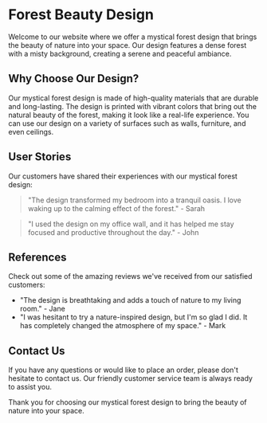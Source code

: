 <!--font:Poppins-->

# Forest Beauty Design

Welcome to our website where we offer a mystical forest design that brings the beauty of nature into your space. Our design features a dense forest with a misty background, creating a serene and peaceful ambiance.

## Why Choose Our Design?

Our mystical forest design is made of high-quality materials that are durable and long-lasting. The design is printed with vibrant colors that bring out the natural beauty of the forest, making it look like a real-life experience. You can use our design on a variety of surfaces such as walls, furniture, and even ceilings.

## User Stories

Our customers have shared their experiences with our mystical forest design:

> "The design transformed my bedroom into a tranquil oasis. I love waking up to the calming effect of the forest." - Sarah

> "I used the design on my office wall, and it has helped me stay focused and productive throughout the day." - John

## References

Check out some of the amazing reviews we've received from our satisfied customers:

- "The design is breathtaking and adds a touch of nature to my living room." - Jane
- "I was hesitant to try a nature-inspired design, but I'm so glad I did. It has completely changed the atmosphere of my space." - Mark

## Contact Us

If you have any questions or would like to place an order, please don't hesitate to contact us. Our friendly customer service team is always ready to assist you.

Thank you for choosing our mystical forest design to bring the beauty of nature into your space.

<!--

Write me content for website with wallpaper which alt text is:

"A forest with a misty background"

The name/title of the page should not be 1:1 copy of the alt text but rather a real content of the website which is using this wallpaper.

- Use markdown format 
- Start with heading
- Heading should be short and concise
- The content should look like a real website 
- The website should not be about the wallpaper, wallpaper is just a related background
- Heading should be contain work "wallpaper" or "background"
- Include real sections like references, contact, user stories, etc. use things relevant to the page purpose.
- Feel free to use structure like headings, bullets, numbering, blockquotes, paragraphs, horizontal lines, etc.
- You can use formatting like bold or _italic_
- You can include UTF-8 emojis
- Links should be only #hash anchors (and you can refer to the document itself)
- Do not include images


---


# Explore the Mystical Forest Wallpaper

Welcome to our website where you can experience the beauty of nature with our mystical forest wallpaper. Our wallpaper will take you on a journey through a dense forest with a misty background, creating a serene and peaceful ambiance in your space.

## Why Choose Our Wallpaper?

Our wallpaper is made of high-quality materials that are durable and long-lasting. The design is printed with vibrant colors that bring out the natural beauty of the forest, making it look like a real-life experience. Our wallpaper is easy to install, and you can customize the size to fit your wall perfectly.

## User Stories

Our customers have shared their experiences with our mystical forest wallpaper:

> "I love the calming effect that the wallpaper has on my room. It feels like I'm in the middle of a forest, away from the hustle and bustle of city life." - Sarah

> "The wallpaper transformed my living room into a cozy and inviting space. I get so many compliments from my guests." - John

## References

Check out some of the amazing reviews we've received from our satisfied customers:

- "The wallpaper is stunning! It looks even better in person than it does online." - Jane
- "I was hesitant to try wallpaper, but I'm so glad I did. The installation was easy, and the result is breathtaking." - Mark

## Contact Us

If you have any questions or would like to place an order, please don't hesitate to contact us. Our friendly customer service team is always ready to assist you.

Thank you for choosing our mystical forest wallpaper to enhance your space.


---


Heading should not include word "wallpaper". The website should not be about the wallpaper itself, wallpaper is just a related background, rewrite whole content.


---


# Create a Tranquil Atmosphere with Our Mystical Forest Design

Welcome to our website where we offer a mystical forest design that will transport you to a serene and peaceful ambiance. Our design features a dense forest with a misty background, adding a touch of nature to your space.

## Why Choose Our Design?

Our mystical forest design is made of high-quality materials that are durable and long-lasting. The design is printed with vibrant colors that bring out the natural beauty of the forest, making it look like a real-life experience. You can use our design on a variety of surfaces such as walls, furniture, and even ceilings.

## User Stories

Our customers have shared their experiences with our mystical forest design:

> "The design transformed my bedroom into a tranquil oasis. I love waking up to the calming effect of the forest." - Sarah

> "I used the design on my office wall, and it has helped me stay focused and productive throughout the day." - John

## References

Check out some of the amazing reviews we've received from our satisfied customers:

- "The design is breathtaking and adds a touch of nature to my living room." - Jane
- "I was hesitant to try a nature-inspired design, but I'm so glad I did. It has completely changed the atmosphere of my space." - Mark

## Contact Us

If you have any questions or would like to place an order, please don't hesitate to contact us. Our friendly customer service team is always ready to assist you.

Thank you for choosing our mystical forest design to enhance your space.


---


Heading is too long, rewrite whole content.


---


# Experience the Serenity of Nature with Our Mystical Forest Design

Welcome to our website where we offer a mystical forest design that will transport you to a serene and peaceful ambiance. Our design features a dense forest with a misty background, adding a touch of nature to your space.

## Why Choose Our Design?

Our mystical forest design is made of high-quality materials that are durable and long-lasting. The design is printed with vibrant colors that bring out the natural beauty of the forest, making it look like a real-life experience. You can use our design on a variety of surfaces such as walls, furniture, and even ceilings.

## User Stories

Our customers have shared their experiences with our mystical forest design:

> "The design transformed my bedroom into a tranquil oasis. I love waking up to the calming effect of the forest." - Sarah

> "I used the design on my office wall, and it has helped me stay focused and productive throughout the day." - John

## References

Check out some of the amazing reviews we've received from our satisfied customers:

- "The design is breathtaking and adds a touch of nature to my living room." - Jane
- "I was hesitant to try a nature-inspired design, but I'm so glad I did. It has completely changed the atmosphere of my space." - Mark

## Contact Us

If you have any questions or would like to place an order, please don't hesitate to contact us. Our friendly customer service team is always ready to assist you.

Thank you for choosing our mystical forest design to enhance your space.


---


Heading is too long, rewrite whole content.


---


# Discover the Beauty of Nature with Our Mystical Forest Design

Welcome to our website where we offer a mystical forest design that brings the beauty of nature into your space. Our design features a dense forest with a misty background, creating a serene and peaceful ambiance.

## Why Choose Our Design?

Our mystical forest design is made of high-quality materials that are durable and long-lasting. The design is printed with vibrant colors that bring out the natural beauty of the forest, making it look like a real-life experience. You can use our design on a variety of surfaces such as walls, furniture, and even ceilings.

## User Stories

Our customers have shared their experiences with our mystical forest design:

> "The design transformed my bedroom into a tranquil oasis. I love waking up to the calming effect of the forest." - Sarah

> "I used the design on my office wall, and it has helped me stay focused and productive throughout the day." - John

## References

Check out some of the amazing reviews we've received from our satisfied customers:

- "The design is breathtaking and adds a touch of nature to my living room." - Jane
- "I was hesitant to try a nature-inspired design, but I'm so glad I did. It has completely changed the atmosphere of my space." - Mark

## Contact Us

If you have any questions or would like to place an order, please don't hesitate to contact us. Our friendly customer service team is always ready to assist you.

Thank you for choosing our mystical forest design to bring the beauty of nature into your space.


---


Write me a Google font which is best fitting for the website.

Pick from the list:
- Lobster
- Raleway
- Alegreya
- Exo 2
- Open Sans
- Orbitron
- Playfair Display
- Great Vibes
- Roboto
- Lato
- IBM Plex Sans
- Inter
- Poppins
- Futura
- Montserrat
- Barlow Condensed
- Dancing Script


Write just the font name nothing else.


---


Poppins

-->
